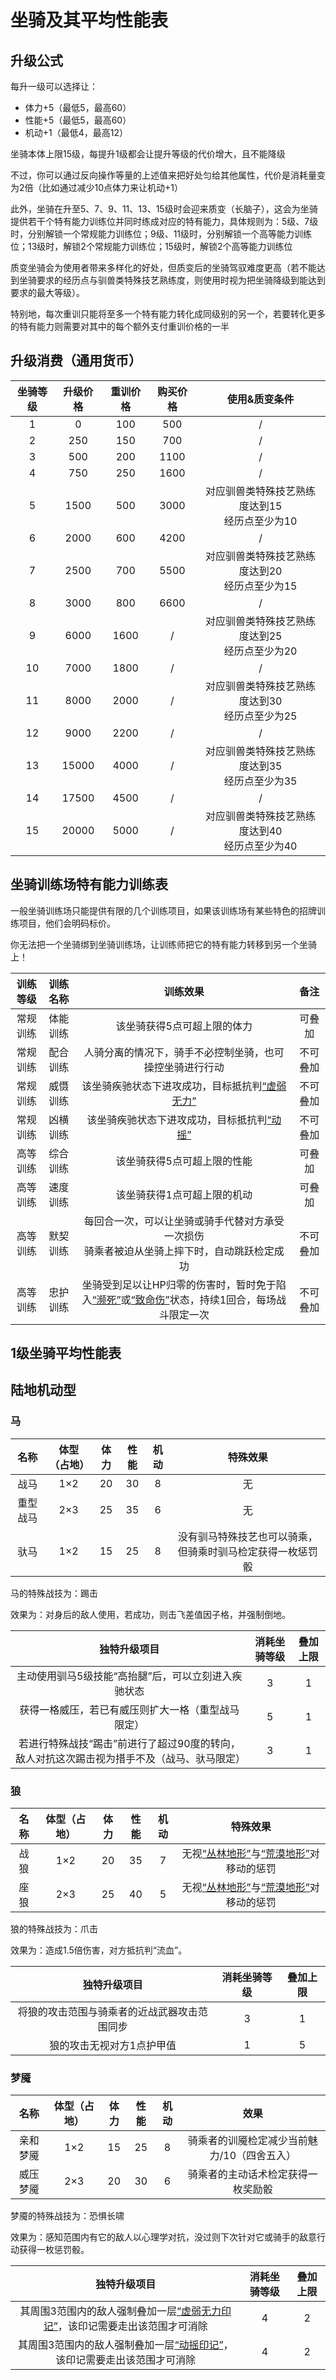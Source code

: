 # 坐骑及其平均性能表

## 升级公式

每升一级可以选择让：

* 体力+5（最低5，最高60）
* 性能+5（最低5，最高60）
* 机动+1（最低4，最高12）

坐骑本体上限15级，每提升1级都会让提升等级的代价增大，且不能降级

不过，你可以通过反向操作等量的上述值来把好处匀给其他属性，代价是消耗量变为2倍（比如通过减少10点体力来让机动+1）

此外，坐骑在升至5、7、9、11、13、15级时会迎来质变（长脑子），这会为坐骑提供若干个特有能力训练位并同时练成对应的特有能力，具体规则为：5级、7级时，分别解锁一个常规能力训练位；9级、11级时，分别解锁一个高等能力训练位；13级时，解锁2个常规能力训练位；15级时，解锁2个高等能力训练位

质变坐骑会为使用者带来多样化的好处，但质变后的坐骑驾驭难度更高（若不能达到坐骑要求的经历点与驯兽类特殊技艺熟练度，则使用时视为把坐骑降级到能达到要求的最大等级）。

特别地，每次重训只能将至多一个特有能力转化成同级别的另一个，若要转化更多的特有能力则需要对其中的每个额外支付重训价格的一半

## 升级消费（通用货币）

坐骑等级|升级价格|重训价格|购买价格|使用&质变条件
:--:|:--:|:--:|:--:|:--:
1|0|100|500|/
2|250|150|700|/
3|500|200|1100|/
4|750|250|1600|/
5|1500|500|3000|对应驯兽类特殊技艺熟练度达到15<br>经历点至少为10
6|2000|600|4200|/
7|2500|700|5500|对应驯兽类特殊技艺熟练度达到20<br>经历点至少为15
8|3000|800|6600|/
9|6000|1600|/|对应驯兽类特殊技艺熟练度达到25<br>经历点至少为20
10|7000|1800|/|/
11|8000|2000|/|对应驯兽类特殊技艺熟练度达到30<br>经历点至少为25
12|9000|2200|/|/
13|15000|4000|/|对应驯兽类特殊技艺熟练度达到35<br>经历点至少为35
14|17500|4500|/|/
15|20000|5000|/|对应驯兽类特殊技艺熟练度达到40<br>经历点至少为40

## 坐骑训练场特有能力训练表

一般坐骑训练场只能提供有限的几个训练项目，如果该训练场有某些特色的招牌训练项目，他们会明码标价。

你无法把一个坐骑绑到坐骑训练场，让训练师把它的特有能力转移到另一个坐骑上！

训练等级|训练名称|训练效果|备注
:--:|:--:|:--:|:--:
常规训练|体能训练|该坐骑获得5点可超上限的体力|可叠加
常规训练|配合训练|人骑分离的情况下，骑手不必控制坐骑，也可操控坐骑进行行动|不可叠加
常规训练|威慑训练|该坐骑疾驰状态下进攻成功，目标抵抗判<a href="../../status/normal/#虚弱无力" target="_blank">“虚弱无力”</a>|不可叠加
常规训练|凶横训练|该坐骑疾驰状态下进攻成功，目标抵抗判<a href="../../status/normal/#动摇" target="_blank">“动摇”</a>|不可叠加
高等训练|综合训练|该坐骑获得5点可超上限的性能|可叠加
高等训练|速度训练|该坐骑获得1点可超上限的机动|可叠加
高等训练|默契训练|每回合一次，可以让坐骑或骑手代替对方承受一次损伤<br>骑乘者被迫从坐骑上摔下时，自动跳跃检定成功|不可叠加
高等训练|忠护训练|坐骑受到足以让HP归零的伤害时，暂时免于陷入<a href="../../../../status/normal/#濒死" target="_blank">“濒死”</a>或<a href="../../../../status/normal/#致命伤" target="_blank">“致命伤”</a>状态，持续1回合，每场战斗限定一次|不可叠加

## 1级坐骑平均性能表

## 陆地机动型

### 马

名称|体型（占地）|体力|性能|机动|特殊效果
:--:|:--:|:--:|:--:|:--:|:--:
战马|1×2|20|30|8|无
重型战马|2×3|25|35|6|无
驮马|1×2|15|25|8|没有驯马特殊技艺也可以骑乘，但骑乘时驯马检定获得一枚惩罚骰

马的特殊战技为：踢击

效果为：对身后的敌人使用，若成功，则击飞差值因子格，并强制倒地。

独特升级项目|消耗坐骑等级|叠加上限
:--:|:--:|:--:
主动使用驯马5级技能“高抬腿”后，可以立刻进入疾驰状态|3|1
获得一格威压，若已有威压则扩大一格（重型战马限定）|5|1
若进行特殊战技“踢击”前进行了超过90度的转向，敌人对抗这次踢击视为措手不及（战马、驮马限定）|3|1

### 狼

名称|体型（占地）|体力|性能|机动|特殊效果
:--:|:--:|:--:|:--:|:--:|:--:
战狼|1×2|20|35|7|无视<a href="../../status/terrain/#丛林地形" target="_blank">“丛林地形”</a>与<a href="../../status/terrain/#荒漠地形" target="_blank">“荒漠地形”</a>对移动的惩罚
座狼|2×3|25|40|5|无视<a href="../../status/terrain/#丛林地形" target="_blank">“丛林地形”</a>与<a href="../../status/terrain/#荒漠地形" target="_blank">“荒漠地形”</a>对移动的惩罚

狼的特殊战技为：爪击

效果为：造成1.5倍伤害，对方抵抗判“流血”。

独特升级项目|消耗坐骑等级|叠加上限
:--:|:--:|:--:
将狼的攻击范围与骑乘者的近战武器攻击范围同步|3|1
狼的攻击无视对方1点护甲值|1|5

### 梦魇

名称|体型（占地）|体力|性能|机动|效果
:--:|:--:|:--:|:--:|:--:|:--:
亲和梦魇|1×2|15|25|8|骑乘者的训魇检定减少当前魅力/10（四舍五入）
威压梦魇|2×3|20|30|6|骑乘者的主动话术检定获得一枚奖励骰

梦魇的特殊战技为：恐惧长啸

效果为：感知范围内有它的敌人以心理学对抗，没过则下次针对它或骑手的敌意行动获得一枚惩罚骰。

独特升级项目|消耗坐骑等级|叠加上限
:--:|:--:|:--:
其周围3范围内的敌人强制叠加一层<a href="../../status/mark/#虚弱无力印记" target="_blank">“虚弱无力印记”</a>，该印记需要走出该范围才可消除|4|2
其周围3范围内的敌人强制叠加一层<a href="../../status/mark/#动摇印记" target="_blank">“动摇印记”</a>，该印记需要走出该范围才可消除|4|2
